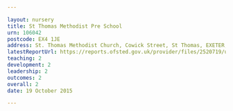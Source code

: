 ```yaml
---

layout: nursery
title: St Thomas Methodist Pre School
urn: 106042
postcode: EX4 1JE
address: St. Thomas Methodist Church, Cowick Street, St Thomas, EXETER, Devon, EX4 1JE
latestReportUrl: https://reports.ofsted.gov.uk/provider/files/2520719/urn/106042.pdf
teaching: 2
development: 2
leadership: 2
outcomes: 2
overall: 2
date: 19 October 2015

---
```

